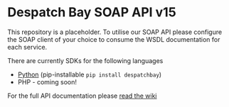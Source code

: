 # Despatch Bay SOAP API v15

This repository is a placeholder. To utilise our SOAP API please configure the SOAP client of your choice to consume the WSDL documentation for each service.

There are currently SDKs for the following languages

* [Python](https://github.com/despatchbay/despatchbay-python-sdk) (pip-installable `pip install despatchbay`)
* PHP - coming soon!

For the full API documentation please [read the wiki](https://github.com/despatchbay/despatchbay-api-v15/wiki)
